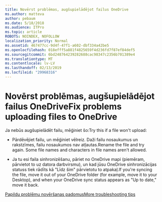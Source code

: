 ```yaml
---
title: Novērst problēmas, augšupielādējot failus OneDrive
ms.author: matteva
author: pebaum
ms.date: 5/18/2018
ms.audience: ITPro
ms.topic: article
ROBOTS: NOINDEX, NOFOLLOW
localization_priority: Normal
ms.assetid: 467477cc-9d4f-47f1-a602-dbf334a42be5
ms.openlocfilehash: 018efff5a881f4825659f4d236fd7f87ef84def5
ms.sourcegitcommit: 6bd248764239282688cac98347c2356b701389e4
ms.translationtype: MT
ms.contentlocale: lv-LV
ms.lasthandoff: 02/13/2019
ms.locfileid: "29968316"
---
```

# <a name="fix-problems-uploading-files-to-onedrive"></a><span data-ttu-id="5539a-102">Novērst problēmas, augšupielādējot failus OneDrive</span><span class="sxs-lookup"><span data-stu-id="5539a-102">Fix problems uploading files to OneDrive</span></span>

<span data-ttu-id="5539a-103">Ja nebūs augšupielādēt failu, mēģiniet šo:</span><span class="sxs-lookup"><span data-stu-id="5539a-103">Try this if a file won't upload:</span></span>
  
- <span data-ttu-id="5539a-p101">Pārdēvējiet failu, un mēģiniet vēlreiz. Daži failu nosaukumus un rakstzīmes, failu nosaukumos nav atļautas.</span><span class="sxs-lookup"><span data-stu-id="5539a-p101">Rename the file and try again. Some file names and characters in file names aren't allowed.</span></span> 
    
- <span data-ttu-id="5539a-106">Ja tu esi faila sinhronizēšanu, pāriet no OneDrive mapi (piemēram, pārvietot to uz datora darbvirsmu), un kad jūsu OneDrive sinhronizācijas statuss tiek rādīts kā "Līdz šim" pārvietotu to atpakaļ.</span><span class="sxs-lookup"><span data-stu-id="5539a-106">If you're syncing the file, move it out of your OneDrive folder (for example, move it to your Desktop), and when your OneDrive sync status appears as "Up to date," move it back.</span></span> 
    
[<span data-ttu-id="5539a-107">Papildu problēmu novēršanas padomus</span><span class="sxs-lookup"><span data-stu-id="5539a-107">More troubleshooting tips</span></span>](https://go.microsoft.com/fwlink/?linkid=873155)
  

